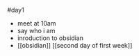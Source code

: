 #day1 
- meet at 10am
- say who i am
- inroduction to obsidian
- [[obsidian]]
[[second day of first week]]
